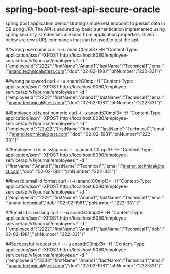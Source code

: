 # spring-boot-rest-api-secure-oracle
spring boot application demonstrating simple rest endpoint to persist data in DB using JPA
The API is secured by basic authentication implemented using spring security.
Credentials are read from application.properties.
Given below are few cURL commands that can be used to test the api.

##wrong username
curl -i -u anan:C0mpl3* -H "Content-Type: application/json" -XPOST http://localhost:8080/employee-service/api/v1/journal/employees ^
-d "{\"employeeId\":\"2222\",\"firstName\":\"Anand1\",\"lastName\":\"Technical1\",\"email\":\"anand.technical@test.com\",\"dob\":\"02-02-1981\",\"phNumber\":\"222-331\"}"

##wrong password
curl -i -u anand:C0mp -H "Content-Type: application/json" -XPOST http://localhost:8080/employee-service/api/v1/journal/employees ^
-d "{\"employeeId\":\"2222\",\"firstName\":\"Anand1\",\"lastName\":\"Technical1\",\"email\":\"anand.technical@test.com\",\"dob\":\"02-02-1981\",\"phNumber\":\"222-331\"}"

##Employee Id is not numeric
curl -i -u anand:C0mpl3* -H "Content-Type: application/json" -XPOST http://localhost:8080/employee-service/api/v1/journal/employees ^
-d "{\"employeeId\":\"22a22\",\"firstName\":\"Anand1\",\"lastName\":\"Technical1\",\"email\":\"anand.technical@test.com\",\"dob\":\"02-02-1981\",\"phNumber\":\"222-331\"}"

##Employee Id is missing
curl -i -u anand:C0mpl3* -H "Content-Type: application/json" -XPOST http://localhost:8080/employee-service/api/v1/journal/employees ^
-d "{\"firstName\":\"Anand1\",\"lastName\":\"Technical1\",\"email\":\"anand.technical@test.com\",\"dob\":\"02-02-1981\",\"phNumber\":\"222-331\"}"

##Invalid email id format
curl -i -u anand:C0mpl3* -H "Content-Type: application/json" -XPOST http://localhost:8080/employee-service/api/v1/journal/employees ^
-d "{\"employeeId\":\"2222\",\"firstName\":\"Anand1\",\"lastName\":\"Technical1\",\"email\":\"anand.technical\",\"dob\":\"02-02-1981\",\"phNumber\":\"222-331\"}"

##Email id is missing
curl -i -u anand:C0mpl3* -H "Content-Type: application/json" -XPOST http://localhost:8080/employee-service/api/v1/journal/employees ^
-d "{\"employeeId\":\"2222\",\"firstName\":\"Anand1\",\"lastName\":\"Technical1\",\"dob\":\"02-02-1981\",\"phNumber\":\"222-331\"}"

##Successful request
curl -i -u anand:C0mpl3* -H "Content-Type: application/json" -XPOST http://localhost:8080/employee-service/api/v1/journal/employees ^
-d "{\"employeeId\":\"3333\",\"firstName\":\"Anand1\",\"lastName\":\"Technical1\",\"email\":\"anand.technical@test.com\",\"dob\":\"02-02-1981\",\"phNumber\":\"222-331\"}"


